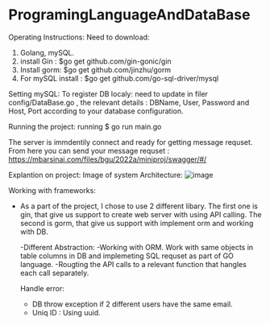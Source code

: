 # ProgramingLanguageAndDataBase
Operating Instructions:
Need to download:
1. Golang, mySQL.
2. install Gin :  $go get github.com/gin-gonic/gin 
3. Install gorm: $go get github.com/jinzhu/gorm 
4. For mySQL install :  $go get github.com/go-sql-driver/mysql

Setting mySQL:
To register DB localy: need to update in filer config/DataBase.go , the relevant details : DBName, User, Password and Host, Port according to your database configuration.

Running the project:
running $ go run main.go

The server is immdentily connect and ready for getting message requset.
From here you can send your message requset :
https://mbarsinai.com/files/bgu/2022a/miniproj/swagger/#/ 


Explantion on project:
Image of system Architecture: 
![image](https://user-images.githubusercontent.com/63544809/223094249-fcd387b0-77f1-4ba6-9ebb-fd45d0e518be.png)

Working with frameworks:
- As a part of the project, I chose to use 2 different libary.
  The first one is gin, that give us support to create web server with using API calling.
  The second is gorm, that give us support with implement orm and working with DB.
  
  -Different Abstraction:
  -Working with ORM. Work with same objects in table columns in DB and implemeting SQL requset as part of GO language.
  -Rougting the API calls to a relevant function that hangles each call separately.
  
  Handle error:
  - DB throw exception if 2 different users have the same email.
  - Uniq ID : Using uuid.

